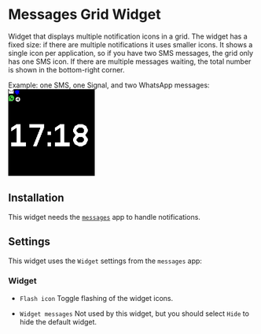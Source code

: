 # Messages Grid Widget

Widget that displays multiple notification icons in a grid.
The widget has a fixed size: if there are multiple notifications it uses smaller
icons.
It shows a single icon per application, so if you have two SMS messages, the
grid only has one SMS icon.
If there are multiple messages waiting, the total number is shown in the 
bottom-right corner.

Example: one SMS, one Signal, and two WhatsApp messages:
![screenshot](screenshot.png)

## Installation
This widget needs the [`messages`](/?id=messages) app to handle notifications.

## Settings
This widget uses the `Widget` settings from the `messages` app:

### Widget
* `Flash icon` Toggle flashing of the widget icons.
<!-- * `Show read` - Also show the widget when there are only old messages. -->
* `Widget messages` Not used by this widget, but you should select `Hide` to hide the default widget.